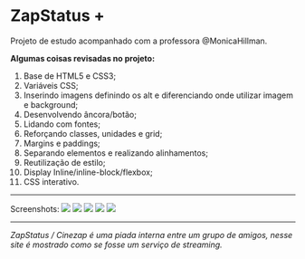 # ZapStatus +
Projeto de estudo acompanhado com a professora @MonicaHillman.

**Algumas coisas revisadas no projeto:**
1.  Base de HTML5 e CSS3;
2.  Variáveis CSS;
3.  Inserindo imagens definindo os alt e diferenciando onde utilizar imagem e background;
4.  Desenvolvendo âncora/botão;
5. Lidando com fontes;
6. Reforçando classes, unidades e grid;
7. Margins e paddings;
8. Separando elementos e realizando alinhamentos;
9. Reutilização de estilo;
10. Display Inline/inline-block/flexbox;
11. CSS interativo.
------------

Screenshots:
![](https://i.imgur.com/Zpu68Bk.png)
![](https://i.imgur.com/1ElBdbt.png)
![](https://i.imgur.com/VFvVIXg.png)
![](https://i.imgur.com/bwJBwGO.png)
![](https://i.imgur.com/u0POnQO.png)

------------
*ZapStatus / Cinezap é uma piada interna entre um grupo de amigos, nesse site é mostrado como se fosse um serviço de streaming.*
